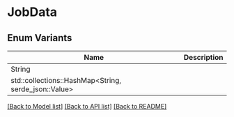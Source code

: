 # JobData

## Enum Variants

| Name | Description |
|---- | -----|
| String |  |
| std::collections::HashMap<String, serde_json::Value> |  |

[[Back to Model list]](../README.md#documentation-for-models) [[Back to API list]](../README.md#documentation-for-api-endpoints) [[Back to README]](../README.md)


